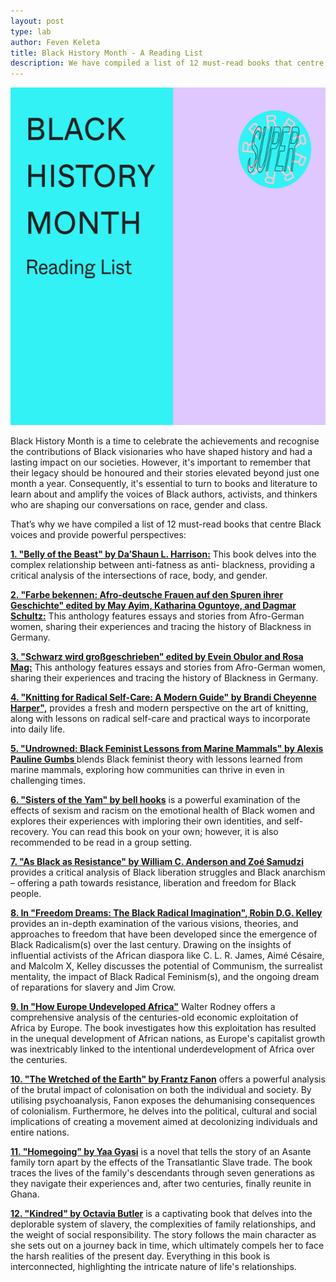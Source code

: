 ```yaml
---
layout: post
type: lab
author: Feven Keleta
title: Black History Month - A Reading List
description: We have compiled a list of 12 must-read books that centre Black voices and provide powerful perspectives
---
```



<img src="/assets/img/blog/bhm reading list small.png" alt="Das Bild zeigt ein rosa und türksifarbenen Kasten mit dem SUPERRR Lab Logo oben rechts, auf der linken Seite steht geschrieben Black History Month Reading List" width="540" height="540">

<p>
Black History Month is a time to celebrate the achievements and recognise the contributions of Black visionaries who have shaped history and had a lasting impact on our societies. However, it's important to remember that their legacy should be honoured and their stories elevated beyond just one month a year. Consequently, it's essential to turn to books and literature to learn about and amplify the voices of Black authors, activists, and thinkers who are shaping our conversations on race, gender and class.</p>
  
<p>That’s why we have compiled a list of 12 must-read books that centre Black voices and provide powerful perspectives:</p>

<p>
<b><a href="https://dashaunharrison.com/shop/belly-of-the-beast/">1. "Belly of the Beast" by Da’Shaun L. Harrison:</a></b>
This book delves into the complex relationship between anti-fatness as anti- blackness, providing a critical analysis of the intersections of race, body, and gender.</p>

<p>
<b><a href="https://www.orlanda.de/book/may-ayim-katharina-oguntoye-dagmar-schultz-hg-farbe-bekennen-afro-deutsche-frauen-auf-den-spuren-ihrer-geschichte/">2. "Farbe bekennen: Afro-deutsche Frauen auf den Spuren ihrer Geschichte" edited by May Ayim, Katharina Oguntoye, and Dagmar Schultz:</a></b>
This anthology features essays and stories from Afro-German women, sharing their experiences and tracing the history of Blackness in Germany.</p>

<p>
<b><a href="https://und-toechter.de/produkt/schwarz-wird-grossgeschrieben/">3. "Schwarz wird großgeschrieben" edited by Evein Obulor and Rosa Mag:</a></b>
This anthology features essays and stories from Afro-German women, sharing their experiences and tracing the history of Blackness in Germany.
</p>

<p>
<b><a href="https://www.brandicheyenneharper.com/knitting-for-radical-self-care/">4. "Knitting for Radical Self-Care: A Modern Guide" by Brandi Cheyenne Harper",</a></b>
provides a fresh and modern perspective on the art of knitting, along with lessons on radical self-care and practical ways to incorporate into daily life.</p>

<p>
<b><a href="https://www.akpress.org/undrowned.html/">5. "Undrowned: Black Feminist Lessons from Marine Mammals" by Alexis Pauline Gumbs </a></b>
blends Black feminist theory with lessons learned from marine mammals, exploring how communities can thrive in even in challenging times.</p>

<p><b><a href="https://www.routledge.com/Sisters-of-the-Yam-Black-Women-and-Self-Recovery/hooks/p/book/9781138821682">6. "Sisters of the Yam" by bell hooks</a></b>
is a powerful examination of the effects of sexism and racism on the emotional health of Black women and explores their experiences with imploring their own identities, and self-recovery. You can read this book on your own; however, it is also recommended to be read in a group setting.</p>

<p>
<b><a href="https://www.akpress.org/as-black-as-resistance.html">7. "As Black as Resistance" by William C. Anderson and Zoé Samudzi</a></b>
provides a critical analysis of Black liberation struggles and Black anarchism – offering a path towards resistance, liberation and freedom for Black people.</p>

<p>
<b><a href="https://www.penguinrandomhouse.com/books/206173/freedom-dreams-by-robin-dg-kelley/">8. In "Freedom Dreams: The Black Radical Imagination", Robin D.G. Kelley</a></b> provides an in-depth examination of the various visions, theories, and approaches to freedom that have been developed since the emergence of Black Radicalism(s) over the last century. Drawing on the insights of influential activists of the African diaspora like C. L. R. James, Aimé Césaire, and Malcolm X, Kelley discusses the potential of Communism, the surrealist mentality, the impact of Black Radical Feminism(s), and the ongoing dream of reparations for slavery and Jim Crow.</p>

<p>
 <b><a href="https://www.versobooks.com/books/2785-how-europe-underdeveloped-africa/">9. In "How Europe Undeveloped Africa"</a></b>
Walter Rodney offers a comprehensive analysis of the centuries-old economic exploitation of Africa by Europe. The book investigates how this exploitation has resulted in the unequal development of African nations, as Europe's capitalist growth was inextricably linked to the intentional underdevelopment of Africa over the centuries.</p>

<p>
<b><a href="https://www.penguin.co.uk/books/57385/the-wretched-of-the-earth-by-frantz-fanon-trans-constance-farrington-preface-by-jean-paul-sartre/9780141186542/">10. "The Wretched of the Earth" by Frantz Fanon</a></b>
offers a powerful analysis of the brutal impact of colonisation on both the individual and society. By utilising psychoanalysis, Fanon exposes the dehumanising consequences of colonialism. Furthermore, he delves into the political, cultural and social implications of creating a movement aimed at decolonizing individuals and entire nations.</p>

<p>
<b><a href="https://www.penguin.co.uk/books/289838/homegoing-by-gyasi-yaa/9780241975237/">11. "Homegoing" by Yaa Gyasi</a></b>
is a novel that tells the story of an Asante family torn apart by the effects of the Transatlantic Slave trade. The book traces the lives of the family's descendants through seven generations as they navigate their experiences and, after two centuries, finally reunite in Ghana.</p>

<p>
<b><a href="https://www.headline.co.uk/titles/octavia-e-butler/kindred/9781472258229/">12. "Kindred" by Octavia Butler</a></b>
is a captivating book that delves into the deplorable system of slavery, the complexities of family relationships, and the weight of social responsibility. The story follows the main character as she sets out on a journey back in time, which ultimately compels her to face the harsh realities of the present day. Everything in this book is interconnected, highlighting the intricate nature of life's relationships.</p>
